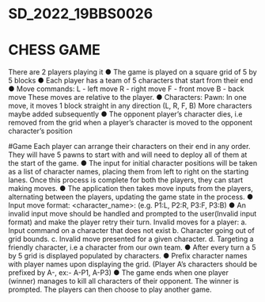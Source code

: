 # SD_2022_19BBS0026
# CHESS GAME


There are 2 players playing it
● The game is played on a square grid of 5 by 5 blocks
● Each player has a team of 5 characters that start from their end
● Move commands:
L - left move
R - right move
F - front move
B - back move
These moves are relative to the player.
● Characters:
Pawn: In one move, it moves 1 block straight in any direction (L, R, F, B)
More characters maybe added subsequently
● The opponent player’s character dies, i.e removed from the grid when a player’s
character is moved to the opponent character’s position

#Game
Each player can arrange their characters on their end in any order. They will have 5
pawns to start with and will need to deploy all of them at the start of the game.
● The input for initial character positions will be taken as a list of character names, placing
them from left to right on the starting lanes. Once this process is complete for both the
players, they can start making moves.
● The application then takes move inputs from the players, alternating between the
players, updating the game state in the process.
● Input move format: <character_name>:<move> (e.g. P1:L, P2:R, P3:F, P3:B)
● An invalid input move should be handled and prompted to the user(Invalid input format)
and make the player retry their turn.
Invalid moves for a player:
a. Input command on a character that does not exist
b. Character going out of grid bounds.
c. Invalid move presented for a given character.
d. Targeting a friendly character, i.e a character from our own team.
● After every turn a 5 by 5 grid is displayed populated by characters.
● Prefix character names with player names upon displaying the grid. (Player A’s
characters should be prefixed by A-, ex:- A-P1, A-P3)
● The game ends when one player (winner) manages to kill all characters of their
opponent. The winner is prompted. The players can then choose to play another game.
